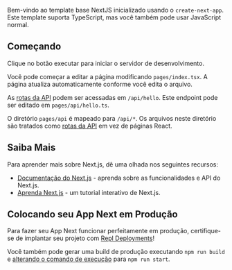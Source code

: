 Bem-vindo ao template base NextJS inicializado usando o `create-next-app`. Este template suporta TypeScript, mas você também pode usar JavaScript normal.

## Começando

Clique no botão executar para iniciar o servidor de desenvolvimento.

Você pode começar a editar a página modificando `pages/index.tsx`. A página atualiza automaticamente conforme você edita o arquivo.

As [rotas da API](https://nextjs.org/docs/api-routes/introduction) podem ser acessadas em `/api/hello`. Este endpoint pode ser editado em `pages/api/hello.ts`.

O diretório `pages/api` é mapeado para `/api/*`. Os arquivos neste diretório são tratados como [rotas da API](https://nextjs.org/docs/api-routes/introduction) em vez de páginas React.

## Saiba Mais

Para aprender mais sobre Next.js, dê uma olhada nos seguintes recursos:

- [Documentação do Next.js](https://nextjs.org/docs) - aprenda sobre as funcionalidades e API do Next.js.
- [Aprenda Next.js](https://nextjs.org/learn) - um tutorial interativo de Next.js.

## Colocando seu App Next em Produção

Para fazer seu App Next funcionar perfeitamente em produção, certifique-se de implantar seu projeto com [Repl Deployments](https://docs.replit.com/hosting/deployments/about-deployments)!

Você também pode gerar uma build de produção executando `npm run build` e [alterando o comando de execução](https://docs.replit.com/programming-ide/configuring-repl#run) para `npm run start`.
